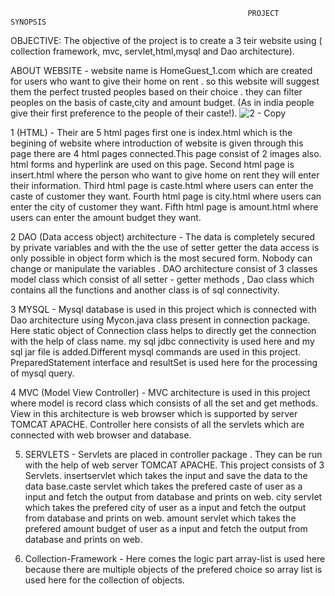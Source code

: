                                                          PROJECT    SYNOPSIS

OBJECTIVE: The objective of the project is to create a 3 teir website using ( collection framework, mvc, servlet,html,mysql and Dao architecture).

ABOUT WEBSITE - website name is HomeGuest_1.com which are created for users who want to give their home on rent . so this website will suggest them the perfect trusted peoples based on their choice . they can filter peoples on the basis of caste,city and amount budget.
(As in india people give their first preference to the people of their caste!).
![2 - Copy](https://user-images.githubusercontent.com/64528624/80615113-ead9fb80-8a5c-11ea-8abd-0edeba119577.png)

1 (HTML) - Their are 5 html pages first one is index.html which is the begining of website where introduction of website is given through this page there are 4 html pages connected.This page consist of 2 images also. html forms and hyperlink are used on this page.
Second html page is insert.html where the person who want to give home on rent they will enter their information.
Third html page is caste.html where users can enter the caste of customer they want.
Fourth html page is city.html where users can enter the city of customer they want.
Fifth html page is amount.html where users can enter the amount budget they want.

2 DAO (Data access object) architecture - The data is completely secured by private variables and with the the use of setter getter the data access is only possible in object form which is the most secured form. Nobody can change or manipulate the variables . DAO architecture consist of 3 classes model class which consist of all setter - getter methods , Dao class which contains all the functions and another class is of sql connectivity.

3 MYSQL - Mysql database is used in this project which is connected with Dao architecture using Mycon.java class present in connection package. Here static object of Connection class helps to directly get the connection with the help of class name. my sql jdbc connectivity is used here and my sql jar file is added.Different mysql commands are used in this project. PreparedStatement interface and resultSet is used here for the processing of mysql query.

4 MVC (Model View Controller) - MVC architecture is used in this project where model is record class which consists of all the set and get methods. View in this architecture is web browser which is supported by server TOMCAT APACHE. Controller here consists of all the servlets which are connected with web browser and database.

5. SERVLETS - Servlets are placed in controller package . They can be run with the help of web server TOMCAT APACHE. This project consists of 3 Servlets. insertservlet which takes the input and save the data to the data base.caste servlet which takes the prefered caste of user as a input and fetch the output from database and prints on web. city servlet which takes the prefered city of user as a input and fetch the output from database and prints on web. amount servlet which takes the prefered amount budget of user as a input and fetch the output from database and prints on web. 

6. Collection-Framework - Here comes the logic part array-list is used here because there are multiple objects of the prefered choice so array list is used here for the collection of objects.
